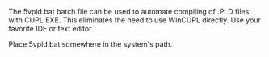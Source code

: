 The 5vpld.bat batch file can be used to automate compiling of .PLD files with CUPL.EXE.
This eliminates the need to use WinCUPL directly. Use your favorite IDE or text editor.

Place 5vpld.bat somewhere in the system's path.